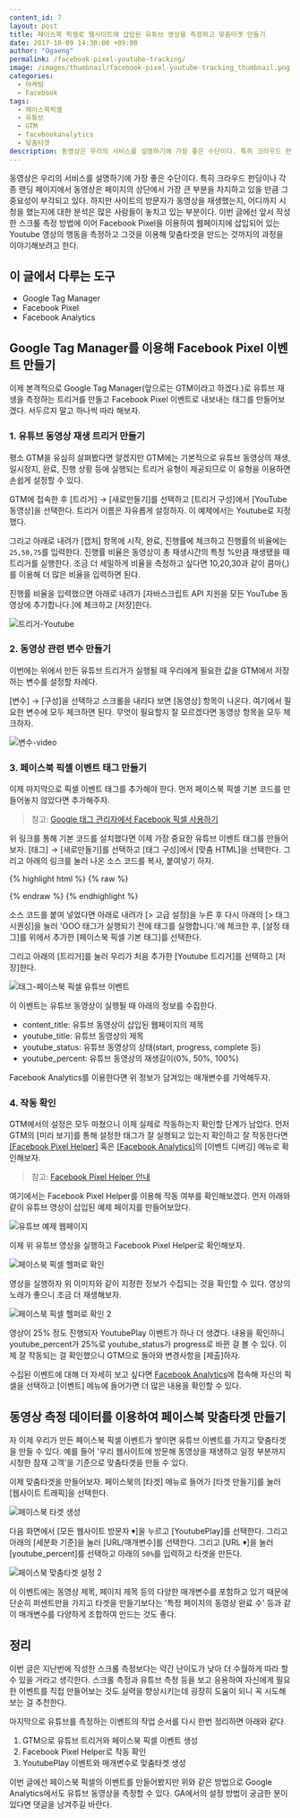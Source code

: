 ```yaml
---
content_id: 7
layout: post
title: 페이스북 픽셀로 웹사이트에 삽입된 유튜브 영상을 측정하고 맞춤타겟 만들기
date: 2017-10-09 14:30:00 +09:00
author: "Ogaeng"
permalink: /facebook-pixel-youtube-tracking/
image: /images/thumbnail/facebook-pixel-youtube-tracking_thumbnail.png
categories:
  - 마케팅
  - Facebook
tags:
  - 페이스북픽셀
  - 유튜브
  - GTM
  - facebookanalytics
  - 맞춤타겟
description: 동영상은 우리의 서비스를 설명하기에 가장 좋은 수단이다. 특히 크라우드 펀딩이나 각종 랜딩 페이지에서 동영상은 페이지의 상단에서 가장 큰 부분을 차지하고 있을 만큼 그 중요성이 부각되고 있다. 하지만 사이트의 방문자가 동영상을 재생했는지, 어디까지 시청을 했는지에 대한 분석은 많은 사람들이 놓치고 있는 부분이다. 그래서 이번 글에선 Facebook Pixel을 이용하여 웹페이지에 삽입되어 있는 Youtube 영상의 행동을 측정하고 그것을 이용해 맞춤타겟을 만드는 것까지의 과정을 이야기해보려고 한다.
---
```


동영상은 우리의 서비스를 설명하기에 가장 좋은 수단이다. 특히 크라우드 펀딩이나 각종 랜딩 페이지에서 동영상은 페이지의 상단에서 가장 큰 부분을 차지하고 있을 만큼 그 중요성이 부각되고 있다. 하지만 사이트의 방문자가 동영상을 재생했는지, 어디까지 시청을 했는지에 대한 분석은 많은 사람들이 놓치고 있는 부분이다. 이번 글에선 앞서 작성한 스크롤 측정 방법에 이어 Facebook Pixel을 이용하여 웹페이지에 삽입되어 있는 Youtube 영상의 행동을 측정하고 그것을 이용해 맞춤타겟을 만드는 것까지의 과정을 이야기해보려고 한다.

## 이 글에서 다루는 도구 ##

* Google Tag Manager
* Facebook Pixel
* Facebook Analytics

## Google Tag Manager를 이용해 Facebook Pixel 이벤트 만들기 ##

이제 본격적으로 Google Tag Manager(앞으로는 GTM이라고 하겠다.)로 유튜브 재생을 측정하는 트리거를 만들고 Facebook Pixel 이벤트로 내보내는 태그를 만들어보겠다. 서두르지 말고 하나씩 따라 해보자.

### 1. 유튜브 동영상 재생 트리거 만들기 ###

평소 GTM을 유심히 살펴봤다면 알겠지만 GTM에는 기본적으로 유튜브 동영상의 재생, 일시정지, 완료, 진행 상황 등에 실행되는 트리거 유형이 제공되므로 이 유형을 이용하면 손쉽게 설정할 수 있다.

GTM에 접속한 후 [트리거] → [새로만들기]를 선택하고 [트리거 구성]에서 [YouTube 동영상]을 선택한다. 트리거 이름은 자유롭게 설정하자. 이 예제에서는 Youtube로 지정했다.

그리고 아래로 내려가 [캡처] 항목에 시작, 완료, 진행률에 체크하고 진행률의 비율에는 <code>25,50,75</code>를 입력한다. 진행률 비율은 동영상이 총 재생시간의 특정 %만큼 재생됐을 때 트리거를 실행한다. 조금 더 세밀하게 비율을 측정하고 싶다면 10,20,30과 같이 콤마(,)를 이용해 더 많은 비율을 입력하면 된다.

진행률 비율을 입력했으면 아래로 내려가 [자바스크립트 API 지원을 모든 YouTube 동영상에 추가합니다.]에 체크하고 [저장]한다.

![트리거-Youtube](https://lh3.googleusercontent.com/mjqI0-wD-6KMHERvuiRr0Jb0wJTx82T1jtA1o4Aq8YfFF81qRB3qXdyIwwpTgyi_qEo4_YRrly-wpq0ERLGifNoWIjWGebaIviiwlZeM9HQOG5JrFzMrCky_xgJ4fyED_CjnQ4J-aMfnvQ_rjlHPVSs1L1Y0BrUPvY7e3NrZIeWWC7UxR9Mp0o_8TW0ZhP9_UntRLujl6zedr0Z-GgyoV5_79Ma9OzqNmatHvvLku51vg1gXfKakra7gwKAQgFWON79GsS6g_Bqccfpt5jgEiTO1W0tRPkwvLxaovGKrAO3XcqCIgvgAwmS2_538S4cX5pm-GhS8CHsU5a8HClXKqISJ6GKjfw9JBF42xxhVAHlSlnuXyBBA59CkYtcHAyAUFKB-aHUBWN5ODFXKpXovv_UZ6fYmzXH-CoGzfFF0hLqwgd4ve7lSazEykUxYU5hBkAbRnf-Jxvcq040OL2lu4HoWdjZJt0PuC3fYru4X9u8RSGJoLpwGGsK42jvSoEXyMQGBIEnOipPt3w3WcYg-NKB2l-0hOIKNxYwCvb_gzl0MP-UmWLFBV3zifSnZaJVIoF81L47rLKey2YwLLdeqlzO7d-twpDuF2p5i7AvgiwElzzm5do0x5xEjMaaTKjxSrsTxRGuMS6S6R2QdcWPxLz7FfzxDTsfs4vE=w1642-h1344-no)

### 2. 동영상 관련 변수 만들기 ###

이번에는 위에서 만든 유튜브 트리거가 실행될 때 우리에게 필요한 값을 GTM에서 저장하는 변수를 설정할 차례다.

[변수] → [구성]을 선택하고 스크롤을 내리다 보면 [동영상] 항목이 나온다. 여기에서 필요한 변수에 모두 체크하면 된다. 무엇이 필요할지 잘 모르겠다면 동영상 항목을 모두 체크하자.

![변수-video](https://lh3.googleusercontent.com/vgtW_DHKgZY9Ccjou8pOkyB3V5WzR6fYN3ZGoiOkA3-Rb1JpleNZFuivxMBP-DsiVraVIiOv-zsoDOKiXCViGHhKxmURbhtOTHsriZh_aiQMhZzirjv_l9y5XsZL35zO6xX0ncE143Dthb-ZxDMr725xF9YZNn_ADGzuHsvrpfQIlXvSeat4Vu_CLCmCQlRnP-sr6UPJTYqBJ3Kw8n3n43YjfCGnTlKWSzcjb4zYGfSAfHR-oYauQiaJs5RnQoC8j-wGqKobuORCo0HTI9utLMCwlxVbbrH6ZDHgN2Oz-rjc5FM1So8f2tgYwvkgKnJdM4-OIcs_5lAS05aRlrfvZI-t3Q3aPNqgEvxId3YO0OoymQia0W5zjTPelJht_M0JhkRG2Pw95rS_tv4vfwAxoLACSJn99N8NcOHGpwFwf1tfheageGTpVvpboTGbTMejzniwK9inuXuCBEpA94Lg2i1Yl5YAnHZMTRJZ5sxhr_863Nal_2yx9SOhAYH5yvNDiOs93Qo1gSa_R8q5B4LQye3Y-M1CRtAAxw3ZqxKQ4ISfBjr9_jX1mAhK0EkmOkzviW_8_ZMKBg_s0ZkdeU2X9Q3QSMIP5q_I1GZfIX8xJRSAAKMCrXIICoSmgviD3TM_TzDLAthAxTDuGdf94hep7BSQXhHqObx6MIM=w1270-h1016-no)

### 3. 페이스북 픽셀 이벤트 태그 만들기 ###

이제 마지막으로 픽셀 이벤트 태그를 추가해야 한다. 먼저 페이스북 픽셀 기본 코드를 만들어놓지 않았다면 추가해주자.

> 참고: [Google 태그 관리자에서 Facebook 픽셀 사용하기](https://www.facebook.com/business/help/1021909254506499)

위 링크를 통해 기본 코드를 설치했다면 이제 가장 중요한 유튜브 이벤트 태그를 만들어보자. [태그] → [새로만들기]를 선택하고 [태그 구성]에서 [맞춤 HTML]을 선택한다. 그리고 아래의 링크를 눌러 나온 소스 코드를 복사, 붙여넣기 하자.

{% highlight html %}
{% raw %}
<script>
	fbq('trackCustom', 'YoutubePlay', {
    	content_title: document.title,	// 페이지 제목
		youtube_title: '{{Video Title}}',	// 유튜브 동영상 제목
      	youtube_status: '{{Video Status}}',	// 유튜브 재생 상태
		youtube_percent: '{{Video Percent}}%'	// 재생 길이(%)
	});
</script>

{% endraw %}
{% endhighlight %}

소스 코드를 붙여 넣었다면 아래로 내려가 [> 고급 설정]을 누른 후 다시 아래의 [> 태그 시퀀싱]을 눌러 'OOO 태그가 실행되기 전에 태그를 실행합니다.'에 체크한 후, [설정 태그]를 위에서 추가한 [페이스북 픽셀 기본 태그]를 선택한다.

그리고 아래의 [트리거]를 눌러 우리가 처음 추가한 [Youtube 트리거]를 선택하고 [저장]한다.

![태그-페이스북 픽셀 유튜브 이벤트](https://lh3.googleusercontent.com/l0iDoxSo84MxPoBYQCUS7qaT5K5rHH9vk9Oe5A2_jxlS4hiVwW0kZiCZZqMwa824iMt04IMZ3xBqP43r-gCINIqVqed-AO3cnNdZ6ByvqiRgnSLF7mMWhufB6cP8eTPQnxGH_3rFOrKyyXW2j1_spmGvgjfrHIsuw5D7PccwYvT1oJh40F0ReHslgXMUgFIBZAMNtoBtguWidVnNcHGrEbPE2oRgqB2oMSYAkhDTI-LdWq9_RPNYiD1nMWMYDtf0KEPpPgYl-ygagDjgowRExV2wTztJRdJqV0q6uu--59v8azoPX42PoVOQdgFdc03UIONjgwQ2aA_rQgJZYtziUtmCwF-E7A5hOvNeG1i3SjLM4fCCGtvpc6xy857xjrHYiQFhK43U1wevgJ1BDJ1ZpAwS4biWqo_f88Qbq-mt9cXTqH_jAOnZj-uPzjwTVTJH_rQhJsAoLhtbGExkRtYxtGGH2MZllGTZAJxYsBufTSWDm_8PjCXH3bzvaKk4fpNEXPYsg8l2Kh49w4vVUVFAYi-pqt5bQThpHpvIfzCgcavpZbE9PUxC5U1wOMglfzeNl2MNQ28t1_O2aEIKVG-FGwcrna1WlYwR3kRrdwAvfX3hgf8AzGxs17f9HT36krljbTlLPow0oWz9ELaHyy98lDQfa63pcaLhnEg=w964-h1606-no)

이 이벤트는 유튜브 동영상이 실행될 때 아래의 정보를 수집한다.

* content_title: 유튜브 동영상이 삽입된 웹페이지의 제목
* youtube_title: 유튜브 동영상의 제목
* youtube_status: 유튜브 동영상의 상태(start, progress, complete 등)
* youtube_percent: 유튜브 동영상의 재생길이(0%, 50%, 100%)

Facebook Analytics를 이용한다면 위 정보가 담겨있는 매개변수를 기억해두자.

### 4. 작동 확인 ###

GTM에서의 설정은 모두 마쳤으니 이제 실제로 작동하는지 확인할 단계가 남았다. 먼저 GTM의 [미리 보기]를 통해 설정한 태그가 잘 실행되고 있는지 확인하고 잘 작동한다면 [[Facebook Pixel Helper]](https://chrome.google.com/webstore/detail/facebook-pixel-helper/fdgfkebogiimcoedlicjlajpkdmockpc) 혹은 [[Facebook Analytics]](https://www.facebook.com/analytics)의 [이벤트 디버깅] 메뉴로 확인해보자.

> 참고: [Facebook Pixel Helper 안내](https://developers.facebook.com/docs/facebook-pixel/pixel-helper)

여기에서는 Facebook Pixel Helper를 이용해 작동 여부를 확인해보겠다. 먼저 아래와 같이 유튜브 영상이 삽입된 예제 페이지를 만들어보았다.

![유튜브 예제 웹페이지](https://lh3.googleusercontent.com/f4hDG-I02Zjz0LTPiEp7LxDnrD4ukix1MwZL7aCy6uvLu0gC5BhDwRZbFedwMey56Ko3nxsTt4zHEAbcx-aKxqmtNIJ-OZCAhSiIdJ9z3D6SrQKZWDNM9zusvHrcnMR3ktOMA84Z7jH4e_yC8Y17YuSQANmA62lRM-Q_JiktoaiTLsLTIIXuyb1QEtJrsjLRm8uzhtElVGHwJus9mZjYqE341rjyVu0nR6HggQ2nVPVzjkl2HdYPVUJPIP8qNL74BcjMwBAJGMpFKRO6_I0Fn4j0CVemjSPjrD9owKs3dF9ObLGxIqP2PcMlWkGmBam_2yrjdKpBN6eDiMgqrC-wMOhetnV2nLImLprZoQnJn5dWvvNporiPiJ3ZTD2-TTHmV4XqqJmY5rYwwwJ_BZ8QsRPwAelr5bMh2R-QZPF1BFaue1Vo5DL8Uc0935msYVu0j-zydOAVhMBeRoY0WOTiMWrIs2WH3sWoPG9KIdPvb_3OTc0Zk4y1r67voUTBHdy3mnmFnmhQUCo0Fr8G3xUTSvulL1UZKUcY-t084HyxdmIUvCvHtzPGTbcPJztY6cQYzUnugI5I6VN11ATTAMJxrA5uDtJ9l6cUE_vKjGReCP2lk9nq_PSrzHL_ziDro7DOz_H6rQ0V67Pg7lp3GrsujD-N_BPSFfdaOhI=w1154-h882-no)

이제 위 유튜브 영상을 실행하고 Facebook Pixel Helper로 확인해보자.

![페이스북 픽셀 헬퍼로 확인](https://lh3.googleusercontent.com/ubKeGpVMEqA8Nk51HmSX1pUKtU3KBg4QQTN02fEbe1yui6bDshePxxz62dhBG7tCQGJ4S1fCz1kqaf-z3AM39n0m6JV23PVU2bhP5m8fDarwGfSpg7jLrao6mGBV-iM-RWBh-22t7KF6gaMbDycgQTpz2H-9ckhAjqGvMELeeVoO76hmPAhWjSa5dnJRb76c9nd8yTQxdLF0npnLWWS2KF86pWFO-BhbRu-D94m-PTgzycnC0h99YugM7lAl5wWLwbT59nWi5maijeD4JhU6GFpuI2QPf-gWRS-HWm3VSOzG6cKEGogw_tlUlxYL1t-_eknA-vQ5dNpc1vAUPa_g_20lrw2DMjTbP9cvk3BNxH4ngbu8lpZKJlQeLl7mBhj4XDFp_nur4cvCmuVU52N2_zBT2kJFaA0BeQaAKGiE7RVKE6xay2tKGliXGtUVamgQqI304pVVbuazFVNpyD_DMKT9ttlijM1deWZURqw7n4e_HpvQDr1cuoC18dvSFc99mx152pH5C1-VZgaamGrWLtefPDMS4Sxp2HqZSMAdIY2HDuvliS3DY3VBdjzj2686t9KkLtw7VWDR-6kPXNI-Zgh_azAo5qgJN9dFRloPP4M_bdQiCONferXJiKjeYhyg5Ij3gjbgHoqWsy8XXzu8B_X6OINNFzNtXaY=w1600-h1083-no)

영상을 실행하자 위 이미지와 같이 지정한 정보가 수집되는 것을 확인할 수 있다. 영상의 노래가 좋으니 조금 더 재생해보자.

![페이스북 픽셀 헬퍼로 확인 2](https://lh3.googleusercontent.com/Df-4MIPog3sLXU9X9tlYL4slaa1KqNjpuNQnOkJzKSun82aw1qV3csIvMCCqkBmLXA2E4YDrTrFtoB9FdDsOrbOSJeju5Y4ARE09eRyaMmGWvLTCeHhoOp-FSTJUlgo3ZzkwO7jF1cgAgdTXOQJhVHRljYAKGsc06-4HSD68kzWoiu9DAK9FlvvQATsOPleMQhAMg9apVHECHhr63wGPC6uGVnl3gCMNKrVpV_iC5nOTUjNtxGScpFxEhK2lkeXF5Fnc4SE1EgPB3mclCd9Ssm6AmdXnIgrDLon4_z6VIpwZXYDWjrqLUHF99I5vQ3DE73qkH2hIDCZF5973QtrzXb-gwCNUmdYxC8_taywkb2p66ul6NLTDNBL8CHtUn3PP-JpEsY4IHb5_j4QkT-rm-6EhpCI6hkuBoFRPoL1xviXuPxF-R0tfzdH2PlDqHE9YjjPBHZXBwVVHnntbL1plE_Kb5MiJizBug4eXCezHAuWWq4_whqTc33NQyBn3wggdE791Sac4pAwfN6CN3xqZ30WT_q0NDjeJ6BqA96PTCLm8brlZtaktrO7A4DSYcnvqPLuvZLb-Y7rGa3oazVXZMDqfV11snpW9tmBYepKtnGbZq3bzNCcprkMjUEFD8ee-lwxvrVZViPm94PKhvgR0J210CcFTShde3rk=w1600-h1153-no)

영상이 25% 정도 진행되자 YoutubePlay 이벤트가 하나 더 생겼다. 내용을 확인하니 youtube_percent가 25%로 youtube_status가 progress로 바뀐 걸 볼 수 있다. 이제 잘 작동되는 걸 확인했으니 GTM으로 돌아와 변경사항을 [제출]하자.

수집된 이벤트에 대해 더 자세히 보고 싶다면 [Facebook Analytics](https://www.facebook.com/analytics)에 접속해 자신의 픽셀을 선택하고 [이벤트] 메뉴에 들어가면 더 많은 내용을 확인할 수 있다.

## 동영상 측정 데이터를 이용하여 페이스북 맞춤타겟 만들기 ##

자 이제 우리가 만든 페이스북 픽셀 이벤트가 쌓이면 유튜브 이벤트를 가지고 맞춤타겟을 만들 수 있다. 예를 들어 '우리 웹사이트에 방문해 동영상을 재생하고 일정 부분까지 시청한 잠재 고객'을 기준으로 맞춤타겟을 만들 수 있다.

이제 맞춤타겟을 만들어보자. 페이스북의 [타겟] 메뉴로 들어가 [타겟 만들기]를 눌러 [웹사이트 트래픽]을 선택한다.

![페이스북 타겟 생성](https://lh3.googleusercontent.com/yjipgIfpVxBGlDe78pziGCUPfNxrVvJ74G0z6iYU8Dd9XZZMcBiWJjdZIMpELLU-cojQ3Wmw9cMU7OJUhMTJPfpl-7f5oWyc7eDFipewZDqbqZLp0PsqO47R97m4DVhlD_F4gi0rn2HVp35ngVQZmkRXzL9MaTTMTfbKhKZFOQZjCRhZS2pYiQ8IBt8KNTsVU1nAavUD1bnDsIQwz9v6vXXkmFiWSXXgnXVIC5eSAccrWBOHSk-UFgIgcktUs2PG4BTvEfw7qlkDfjPU8qkQbxGUsDIsGAXhXPMGWMi8TaSCu3t6VL6OpBQcUwcdMYwfVAobvX7ddoUHksNLMnYbs35yjAMAZZ4wkZTlbbXzn85VkxgBHLdLebdmvWx9lAWurdi-nGgq1M0BGSEqaZq9QO-Pt_pDLw5X-5AhX-zOSfZbPIRhD4xX1Mjqqe8eU14SCzS2VHygd0YFgsGj1vYbzFFKPClDVD2J4-NMqMz-YVI7dBkCwMlP7LL2xVdc3X9OPXNFm2EXrdE6GxbINBy4oe_wKO8LpT_J6aWNw0eE8SMABsqpRq4a6VoE_6z9ZxpG-5bZXaZz9i9dVHuIrYP4XylmPUzuCpP6eXCa72k_O8Yqsy8ZIyKzPZi9Lc_Nv2NGzrGSSxfPcJXJsLpnp3nf0_qoLdOk2d3l1DY=w898-h900-no)

다음 화면에서 [모든 웹사이트 방문자 ▾]을 누르고 [YoutubePlay]를 선택한다. 그리고 아래의 [세분화 기준]을 눌러 [URL/매개변수]를 선택한다. 그리고 [URL ▾]을 눌러 [youtube_percent]를 선택하고 아래의 <code>50%</code>를 입력하고 타겟을 만든다.

![페이스북 맞춤타겟 설정 2](https://lh3.googleusercontent.com/Nbq7ZzkXhn0IwR0fEXvH9XlMCGJJQojzLJqIb0dYY1Kk9FKEWutqm6_W-57zAO38j7-1GgLz_zHxeaE61f-CEOSB2VnwR0-NU-jbPJ2GAFo99rh5S8GTIUT16xTgfiMCxut6WL5m6mVshyAtxm91R5Fj01mHCkEaRO-hj2qGN811UxfzPNagkO19_Ipobdchqa1coNWhUp6_yfeI0xWmS9XGm-HyQ3np85jRlPkR4P806rcFa3FvRLNNNLhF3av4H_lxnNi24YYfPX_V0X9o8cWj190Mvs0EBX6UDhxqGwkTuLyIWUsQYfINrQ6fL8UW0GmTGAoCFGrvT463Zv9TD8e8QAkuTWEXOrKgdndTdYQ1XL3Pzhva-ekZ0jNq2-3r6pw00XHO7J4WhyIRw3RaAhDqEdHuWG86EKQdFn2_SjS7MuGGO7KLJdb3cktNaD9ScDwEVHTANlW4SPYDopLYKFWhkDgVu19BFfGKkcqyejwj_LWJboSkpnsmomg-szpyUl6zSI0NPyZ61Pg8CHzZHDb9np8r3rK_YRZ31ddEL5H3hWnRdCW1yYlooh2vhSeCa53j2i1r8h78au7zOeglnFl0rRizLpoJxeUyqq3NO-yX5ee5GhTKFKCp2j5XHw34JbegOpHTRLLLWcfe4muuWvrhObPW-qhSbRk=w1153-h648-no)

이 이벤트에는 동영상 제목, 페이지 제목 등의 다양한 매개변수를 포함하고 있기 때문에 단순히 퍼센트만을 가지고 타겟을 만들기보다는 '특정 페이지의 동영상 완료 수' 등과 같이 매개변수를 다양하게 조합하여 만드는 것도 좋다.

## 정리 ##

이번 글은 지난번에 작성한 스크롤 측정보다는 약간 난이도가 낮아 더 수월하게 따라 할 수 있을 거라고 생각한다. 스크롤 측정과 유튜브 측정 등을 보고 응용하여 자신에게 필요한 이벤트를 직접 만들어보는 것도 실력을 향상시키는데 굉장히 도움이 되니 꼭 시도해보는 걸 추천한다.

마지막으로 유튜브를 측정하는 이벤트의 작업 순서를 다시 한번 정리하면 아래와 같다.

1. GTM으로 유튜브 트리거와 페이스북 픽셀 이벤트 생성
2. Facebook Pixel Helper로 작동 확인
3. YoutubePlay 이벤트와 매개변수로 맞춤타겟 생성

이번 글에선 페이스북 픽셀의 이벤트를 만들어봤지만 위와 같은 방법으로 Google Analytics에서도 유튜브 동영상을 측정할 수 있다. GA에서의 설정 방법이 궁금한 분이 있다면 댓글을 남겨주길 바란다.

